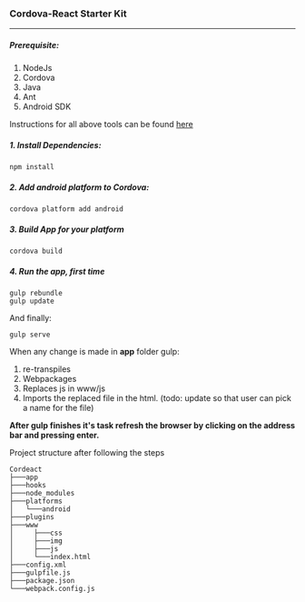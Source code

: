 ### Cordova-React Starter Kit 
---
##### Prerequisite:
1. NodeJs
2. Cordova
3. Java
4. Ant
5. Android SDK

Instructions for all above tools can be found [here](https://evothings.com/doc/build/cordova-install-windows.html)

##### 1. Install Dependencies:
```
npm install
```
##### 2. Add android platform to Cordova:
```
cordova platform add android
```
##### 3. Build App for your platform
```
cordova build
```
##### 4. Run the app, first time 

```
gulp rebundle
gulp update
```
And finally:

```
gulp serve
```

When any change is made in **app** folder gulp:
1. re-transpiles
2. Webpackages
3. Replaces js in www/js
4. Imports the replaced file in the html. (todo: update so that user can pick a name for the file)

**After gulp finishes it's task refresh the browser by clicking on the address bar and pressing enter.**

Project structure after following the steps
```
Cordeact
├───app
├───hooks
├───node_modules
├───platforms
│   └───android
├───plugins
├───www
│	  ├───css
│	  ├───img
│	  ├───js
│	  └───index.html
├───config.xml
├───gulpfile.js
├───package.json
└───webpack.config.js
```
